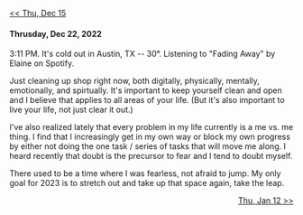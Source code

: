 <p align="left">
  <a href="https://github.com/B-Salinas/github-should-have-a-blog/blob/main/22/12-15-life-updates.md"> << Thu, Dec 15 </a>
</p>

#### Thrusday, Dec 22, 2022

3:11 PM. It's cold out in Austin, TX -- 30°. Listening to "Fading Away" by Elaine on Spotify. 

Just cleaning up shop right now, both digitally, physically, mentally, emotionally, and spirtually. It's important to keep yourself clean and open and I believe that applies to all areas of your life. (But it's also important to live your life, not just clear it out.)

I've also realized lately that every problem in my life currently is a me vs. me thing. I find that I increasingly get in my own way or block my own progress by either not doing the one task / series of tasks that will move me along. I heard recently that doubt is the precursor to fear and I tend to doubt myself. 

There used to be a time where I was fearless, not afraid to jump. My only goal for 2023 is to stretch out and take up that space again, take the leap.

<p align="right">
  <a href="https://github.com/B-Salinas/github-should-have-a-blog/blob/main/23/01-12-its-3am.md"> Thu, Jan 12 >> </a>
</p>
